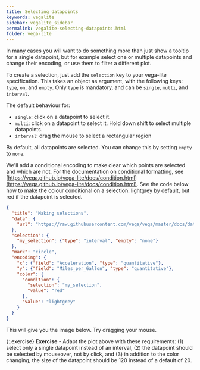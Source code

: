 ```yaml
---
title: Selecting datapoints
keywords: vegalite
sidebar: vegalite_sidebar
permalink: vegalite-selecting-datapoints.html
folder: vega-lite
---
```

In many cases you will want to do something more than just show a tooltip for a single datapoint, but for example select one or multiple datapoints and change their encoding, or use them to filter a different plot.

To create a selection, just add the `selection` key to your vega-lite specification. This takes an object as argument, with the following keys: `type`, `on`, and `empty`. Only `type` is mandatory, and can be `single`, `multi`, and `interval`.

The default behaviour for:
- `single`: click on a datapoint to select it.
- `multi`: click on a datapoint to select it. Hold down shift to select multiple datapoints.
- `interval`: drag the mouse to select a rectangular region

By default, all datapoints are selected. You can change this by setting `empty` to `none`.

We'll add a conditional encoding to make clear which points are selected and which are not. For the documentation on conditional formatting, see [https://vega.github.io/vega-lite/docs/condition.html](https://vega.github.io/vega-lite/docs/condition.html). See the code below how to make the colour conditional on a selection: lightgrey by default, but red if the datapoint is selected.

```json
{
  "title": "Making selections",
  "data": {
    "url": "https://raw.githubusercontent.com/vega/vega/master/docs/data/cars.json"
  },
  "selection": {
    "my_selection": {"type": "interval", "empty": "none"}
  },
  "mark": "circle",
  "encoding": {
    "x": {"field": "Acceleration", "type": "quantitative"},
    "y": {"field": "Miles_per_Gallon", "type": "quantitative"},
    "color": {
      "condition": {
        "selection": "my_selection",
        "value": "red"
      },
      "value": "lightgrey"
    }
  }
}
```

This will give you the image below. Try dragging your mouse.

<div id="vis3"></div>
<script type="text/javascript">
  var yourVlSpec = {
    "title": "Making selections",
    "data": {
      "url": "https://raw.githubusercontent.com/vega/vega/master/docs/data/cars.json"
    },
    "selection": {
      "my_selection": {"type": "interval", "empty": "none"}
    },
    "mark": "circle",
    "encoding": {
      "x": {"field": "Acceleration", "type": "quantitative"},
      "y": {"field": "Miles_per_Gallon", "type": "quantitative"},
      "color": {
        "condition": {
          "selection": "my_selection",
          "value": "red"
        },
        "value": "lightgrey"
      }
    }
  };
  vegaEmbed('#vis3', yourVlSpec);
</script>

<!--
<img src="{{ site.baseurl }}/assets/vegalite-selection.png" width="50%" />
-->

{:.exercise}
**Exercise** - Adapt the plot above with these requirements: (1) select only a single datapoint instead of an interval, (2) the datapoint should be selected by mouseover, not by click, and (3) in addition to the color changing, the size of the datapoint should be 120 instead of a default of 20.

<!--
{
  "title": "Making selections",
  "data": {
    "url": "https://raw.githubusercontent.com/vega/vega/master/docs/data/cars.json"
  },
  "selection": {
    "my_selection": {"type": "single", "on": "mouseover", "empty": "none"}
  },
  "mark": "circle",
  "encoding": {
    "x": {"field": "Acceleration", "type": "quantitative"},
    "y": {"field": "Miles_per_Gallon", "type": "quantitative"},
    "color": {
      "condition": {
        "selection": "my_selection",
        "value": "red"
      },
      "value": "lightgrey"
    },
    "size": {
      "condition": {
        "selection": "my_selection",
        "value": 120
      },
      "value": 20
    }
  }
}
-->
